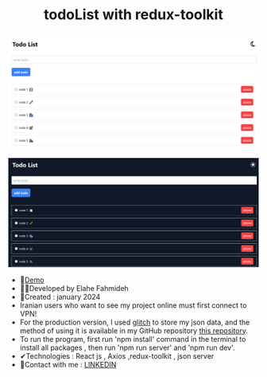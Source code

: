 <h1 align="center">todoList with redux-toolkit</h1>

![demo](https://github.com/Ela-Fhd/todoList_RTK_02/blob/main/src/assets/demo/demo-1.png)
-
![demo](https://github.com/Ela-Fhd/todoList_RTK_02/blob/main/src/assets/demo/demo-2.png)

  - &#128204;<a href="https://todolist-with-react-reduxtookit-async.netlify.app/" >Demo</a>
  - 🙋‍♀️Developed by Elahe Fahmideh
  - 📆Created : january 2024
  - Iranian users who want to see my project online must first connect to VPN!
  - For the production version, I used [glitch](https://glitch.com/) to store my json data, and the method of using it is available in my GitHub repository [this repository](https://github.com/Ela-Fhd/BookingDB).
  - To run the program, first run 'npm install' command in the terminal to install all packages , then run 'npm run server' and 'npm run dev'.
  - &#x2714;Technologies : React js , Axios ,redux-toolkit , json server 
  - &#128231;Contact with me : <a href="https://www.linkedin.com/in/elahe-fahmideh/">LINKEDIN</a>





